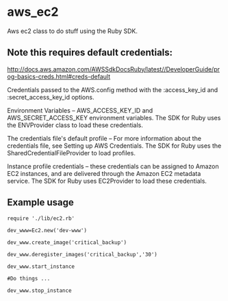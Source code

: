 # aws_ec2
Aws ec2 class to do stuff using the Ruby SDK.


## Note this requires default credentials:
http://docs.aws.amazon.com/AWSSdkDocsRuby/latest//DeveloperGuide/prog-basics-creds.html#creds-default

 Credentials passed to the AWS.config method with the :access_key_id and :secret_access_key_id options.

 Environment Variables – AWS_ACCESS_KEY_ID and AWS_SECRET_ACCESS_KEY environment variables.
 The SDK for Ruby uses the ENVProvider class to load these credentials.

 The credentials file's default profile – For more information about the credentials file, see Setting up AWS Credentials.
 The SDK for Ruby uses the SharedCredentialFileProvider to load profiles.

 Instance profile credentials – these credentials can be assigned to Amazon EC2 instances, and are delivered through the Amazon EC2      metadata service.
 The SDK for Ruby uses EC2Provider to load these credentials.

## Example usage
```
require './lib/ec2.rb'

dev_www=Ec2.new('dev-www')

dev_www.create_image('critical_backup')

dev_www.deregister_images('critical_backup','30')

dev_www.start_instance
 
#Do things ...

dev_www.stop_instance
```
